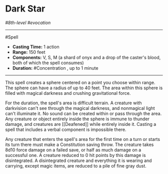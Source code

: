 # Dark Star
*#8th-level #evocation*
___ 
#Spell
- **Casting Time:** 1 action
- **Range:** 150 feet
- **Components:** V, S, M (a shard of onyx and a drop of the caster's blood, both of which the spell consumes)
- **Duration:** #Concentration , up to 1 minute
---
This spell creates a sphere centered on a point you choose within range. The sphere can have a radius of up to 40 feet. The area within this sphere is filled with magical darkness and crushing gravitational force.

For the duration, the spell's area is difficult terrain. A creature with darkvision can't see through the magical darkness, and nonmagical light can't illuminate it. No sound can be created within or pass through the area. Any creature or object entirely inside the sphere is immune to thunder damage, and creatures are [[Deafened]] while entirely inside it. Casting a spell that includes a verbal component is impossible there.

Any creature that enters the spell's area for the first time on a turn or starts its turn there must make a Constitution saving throw. The creature takes 8d10 force damage on a failed save, or half as much damage on a successful one. A creature reduced to 0 hit points by this damage is disintegrated. A disintegrated creature and everything it is wearing and carrying, except magic items, are reduced to a pile of fine gray dust.
